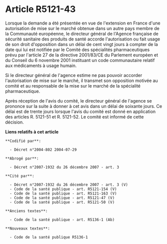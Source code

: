 # Article R5121-43

Lorsque la demande a été présentée en vue de l'extension en France d'une autorisation de mise sur le marché obtenue dans un
autre pays membre de la Communauté européenne, le directeur général de l'Agence française de sécurité sanitaire des produits
de santé accorde l'autorisation ou fait usage de son droit d'opposition dans un délai de cent vingt jours à compter de la
date qui lui est notifiée par le Comité des spécialités pharmaceutiques prévu par l'article 27 de la directive 2001/83/CE du
Parlement européen et du Conseil du 6 novembre 2001 instituant un code communautaire relatif aux médicaments à usage humain.

Si le directeur général de l'agence estime ne pas pouvoir accorder l'autorisation de mise sur le marché, il transmet son
opposition motivée au comité et au responsable de la mise sur le marché de la spécialité pharmaceutique.

Après réception de l'avis du comité, le directeur général de l'agence se prononce sur la suite à donner à cet avis dans un
délai de soixante jours. Ce délai est de trente jours lorsque l'avis du comité est donné en application des articles R.
5121-51 et R. 5121-52. Le comité est informé de cette décision.

**Liens relatifs à cet article**

	**Codifié par**:

	  - Décret n°2004-802 2004-07-29

	**Abrogé par**:

	  - Décret n°2007-1932 du 26 décembre 2007 - art. 3

	**Cité par**:

	  - Décret n°2007-1932 du 26 décembre 2007 - art. 3 (V)
	  - Code de la santé publique - art. R5121-154 (V)
	  - Code de la santé publique - art. R5121-163 (V)
	  - Code de la santé publique - art. R5121-47 (V)
	  - Code de la santé publique - art. R5121-50 (V)

	**Anciens textes**:

	  - Code de la santé publique - art. R5136-1 (Ab)

	**Nouveaux textes**:

	  - Code de la santé publique R5136-1
